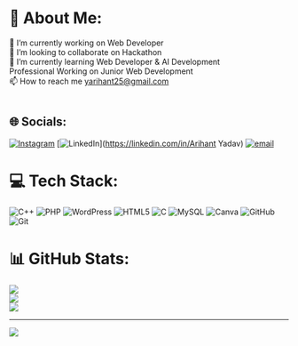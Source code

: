 # 💫 About Me:
🔭 I’m currently working on Web Developer <br>👯 I’m looking to collaborate on Hackathon<br>🌱 I’m currently learning Web Developer & AI Development<br>      Professional Working on Junior Web Development<br>📫 How to reach me yarihant25@gmail.com<br><br>


## 🌐 Socials:
[![Instagram](https://img.shields.io/badge/Instagram-%23E4405F.svg?logo=Instagram&logoColor=white)](https://instagram.com/arihant__75_) [![LinkedIn](https://img.shields.io/badge/LinkedIn-%230077B5.svg?logo=linkedin&logoColor=white)](https://linkedin.com/in/Arihant Yadav) [![email](https://img.shields.io/badge/Email-D14836?logo=gmail&logoColor=white)](mailto:yarihant25@gmail.com) 

# 💻 Tech Stack:
![C++](https://img.shields.io/badge/c++-%2300599C.svg?style=for-the-badge&logo=c%2B%2B&logoColor=white) ![PHP](https://img.shields.io/badge/php-%23777BB4.svg?style=for-the-badge&logo=php&logoColor=white) ![WordPress](https://img.shields.io/badge/WordPress-%23117AC9.svg?style=for-the-badge&logo=WordPress&logoColor=white) ![HTML5](https://img.shields.io/badge/html5-%23E34F26.svg?style=for-the-badge&logo=html5&logoColor=white) ![C](https://img.shields.io/badge/c-%2300599C.svg?style=for-the-badge&logo=c&logoColor=white) ![MySQL](https://img.shields.io/badge/mysql-4479A1.svg?style=for-the-badge&logo=mysql&logoColor=white) ![Canva](https://img.shields.io/badge/Canva-%2300C4CC.svg?style=for-the-badge&logo=Canva&logoColor=white) ![GitHub](https://img.shields.io/badge/github-%23121011.svg?style=for-the-badge&logo=github&logoColor=white) ![Git](https://img.shields.io/badge/git-%23F05033.svg?style=for-the-badge&logo=git&logoColor=white)
# 📊 GitHub Stats:
![](https://github-readme-stats.vercel.app/api?username=Shido75&theme=dark&hide_border=false&include_all_commits=false&count_private=false)<br/>
![](https://nirzak-streak-stats.vercel.app/?user=Shido75&theme=dark&hide_border=false)<br/>
![](https://github-readme-stats.vercel.app/api/top-langs/?username=Shido75&theme=dark&hide_border=false&include_all_commits=false&count_private=false&layout=compact)

---
[![](https://visitcount.itsvg.in/api?id=Shido75&icon=0&color=0)](https://visitcount.itsvg.in)

<!-- Proudly created with GPRM ( https://gprm.itsvg.in ) -->
